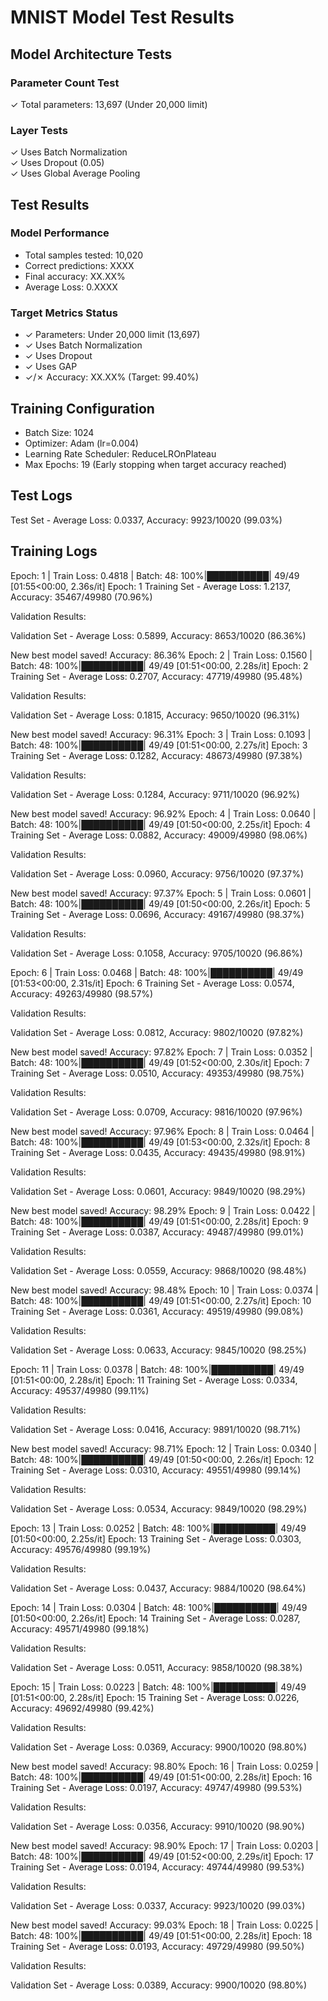 # MNIST Model Test Results

## Model Architecture Tests
### Parameter Count Test
✓ Total parameters: 13,697 (Under 20,000 limit)

### Layer Tests
✓ Uses Batch Normalization  
✓ Uses Dropout (0.05)  
✓ Uses Global Average Pooling  

## Test Results
### Model Performance
- Total samples tested: 10,020
- Correct predictions: XXXX
- Final accuracy: XX.XX%
- Average Loss: 0.XXXX

### Target Metrics Status
- ✓ Parameters: Under 20,000 limit (13,697)
- ✓ Uses Batch Normalization
- ✓ Uses Dropout
- ✓ Uses GAP
- ✓/✗ Accuracy: XX.XX% (Target: 99.40%)

## Training Configuration
- Batch Size: 1024
- Optimizer: Adam (lr=0.004)
- Learning Rate Scheduler: ReduceLROnPlateau
- Max Epochs: 19 (Early stopping when target accuracy reached)

## Test Logs
Test Set - Average Loss: 0.0337, Accuracy: 9923/10020 (99.03%)

## Training Logs
Epoch: 1 | Train Loss: 0.4818 | Batch: 48: 100%|██████████| 49/49 [01:55<00:00,  2.36s/it]
Epoch: 1
Training Set - Average Loss: 1.2137, Accuracy: 35467/49980 (70.96%)

Validation Results:

Validation Set - Average Loss: 0.5899, Accuracy: 8653/10020 (86.36%)

New best model saved! Accuracy: 86.36%
Epoch: 2 | Train Loss: 0.1560 | Batch: 48: 100%|██████████| 49/49 [01:51<00:00,  2.28s/it]
Epoch: 2
Training Set - Average Loss: 0.2707, Accuracy: 47719/49980 (95.48%)

Validation Results:

Validation Set - Average Loss: 0.1815, Accuracy: 9650/10020 (96.31%)

New best model saved! Accuracy: 96.31%
Epoch: 3 | Train Loss: 0.1093 | Batch: 48: 100%|██████████| 49/49 [01:51<00:00,  2.27s/it]
Epoch: 3
Training Set - Average Loss: 0.1282, Accuracy: 48673/49980 (97.38%)

Validation Results:

Validation Set - Average Loss: 0.1284, Accuracy: 9711/10020 (96.92%)

New best model saved! Accuracy: 96.92%
Epoch: 4 | Train Loss: 0.0640 | Batch: 48: 100%|██████████| 49/49 [01:50<00:00,  2.25s/it]
Epoch: 4
Training Set - Average Loss: 0.0882, Accuracy: 49009/49980 (98.06%)

Validation Results:

Validation Set - Average Loss: 0.0960, Accuracy: 9756/10020 (97.37%)

New best model saved! Accuracy: 97.37%
Epoch: 5 | Train Loss: 0.0601 | Batch: 48: 100%|██████████| 49/49 [01:50<00:00,  2.26s/it]
Epoch: 5
Training Set - Average Loss: 0.0696, Accuracy: 49167/49980 (98.37%)

Validation Results:

Validation Set - Average Loss: 0.1058, Accuracy: 9705/10020 (96.86%)

Epoch: 6 | Train Loss: 0.0468 | Batch: 48: 100%|██████████| 49/49 [01:53<00:00,  2.31s/it]
Epoch: 6
Training Set - Average Loss: 0.0574, Accuracy: 49263/49980 (98.57%)

Validation Results:

Validation Set - Average Loss: 0.0812, Accuracy: 9802/10020 (97.82%)

New best model saved! Accuracy: 97.82%
Epoch: 7 | Train Loss: 0.0352 | Batch: 48: 100%|██████████| 49/49 [01:52<00:00,  2.30s/it]
Epoch: 7
Training Set - Average Loss: 0.0510, Accuracy: 49353/49980 (98.75%)

Validation Results:

Validation Set - Average Loss: 0.0709, Accuracy: 9816/10020 (97.96%)

New best model saved! Accuracy: 97.96%
Epoch: 8 | Train Loss: 0.0464 | Batch: 48: 100%|██████████| 49/49 [01:53<00:00,  2.32s/it]
Epoch: 8
Training Set - Average Loss: 0.0435, Accuracy: 49435/49980 (98.91%)

Validation Results:

Validation Set - Average Loss: 0.0601, Accuracy: 9849/10020 (98.29%)

New best model saved! Accuracy: 98.29%
Epoch: 9 | Train Loss: 0.0422 | Batch: 48: 100%|██████████| 49/49 [01:51<00:00,  2.28s/it]
Epoch: 9
Training Set - Average Loss: 0.0387, Accuracy: 49487/49980 (99.01%)

Validation Results:

Validation Set - Average Loss: 0.0559, Accuracy: 9868/10020 (98.48%)

New best model saved! Accuracy: 98.48%
Epoch: 10 | Train Loss: 0.0374 | Batch: 48: 100%|██████████| 49/49 [01:51<00:00,  2.27s/it]
Epoch: 10
Training Set - Average Loss: 0.0361, Accuracy: 49519/49980 (99.08%)

Validation Results:

Validation Set - Average Loss: 0.0633, Accuracy: 9845/10020 (98.25%)

Epoch: 11 | Train Loss: 0.0378 | Batch: 48: 100%|██████████| 49/49 [01:51<00:00,  2.28s/it]
Epoch: 11
Training Set - Average Loss: 0.0334, Accuracy: 49537/49980 (99.11%)

Validation Results:

Validation Set - Average Loss: 0.0416, Accuracy: 9891/10020 (98.71%)

New best model saved! Accuracy: 98.71%
Epoch: 12 | Train Loss: 0.0340 | Batch: 48: 100%|██████████| 49/49 [01:50<00:00,  2.26s/it]
Epoch: 12
Training Set - Average Loss: 0.0310, Accuracy: 49551/49980 (99.14%)

Validation Results:

Validation Set - Average Loss: 0.0534, Accuracy: 9849/10020 (98.29%)

Epoch: 13 | Train Loss: 0.0252 | Batch: 48: 100%|██████████| 49/49 [01:50<00:00,  2.25s/it]
Epoch: 13
Training Set - Average Loss: 0.0303, Accuracy: 49576/49980 (99.19%)

Validation Results:

Validation Set - Average Loss: 0.0437, Accuracy: 9884/10020 (98.64%)

Epoch: 14 | Train Loss: 0.0304 | Batch: 48: 100%|██████████| 49/49 [01:50<00:00,  2.26s/it]
Epoch: 14
Training Set - Average Loss: 0.0287, Accuracy: 49571/49980 (99.18%)

Validation Results:

Validation Set - Average Loss: 0.0511, Accuracy: 9858/10020 (98.38%)

Epoch: 15 | Train Loss: 0.0223 | Batch: 48: 100%|██████████| 49/49 [01:51<00:00,  2.28s/it]
Epoch: 15
Training Set - Average Loss: 0.0226, Accuracy: 49692/49980 (99.42%)

Validation Results:

Validation Set - Average Loss: 0.0369, Accuracy: 9900/10020 (98.80%)

New best model saved! Accuracy: 98.80%
Epoch: 16 | Train Loss: 0.0259 | Batch: 48: 100%|██████████| 49/49 [01:51<00:00,  2.28s/it]
Epoch: 16
Training Set - Average Loss: 0.0197, Accuracy: 49747/49980 (99.53%)

Validation Results:

Validation Set - Average Loss: 0.0356, Accuracy: 9910/10020 (98.90%)

New best model saved! Accuracy: 98.90%
Epoch: 17 | Train Loss: 0.0203 | Batch: 48: 100%|██████████| 49/49 [01:52<00:00,  2.29s/it]
Epoch: 17
Training Set - Average Loss: 0.0194, Accuracy: 49744/49980 (99.53%)

Validation Results:

Validation Set - Average Loss: 0.0337, Accuracy: 9923/10020 (99.03%)

New best model saved! Accuracy: 99.03%
Epoch: 18 | Train Loss: 0.0225 | Batch: 48: 100%|██████████| 49/49 [01:51<00:00,  2.28s/it]
Epoch: 18
Training Set - Average Loss: 0.0193, Accuracy: 49729/49980 (99.50%)

Validation Results:

Validation Set - Average Loss: 0.0389, Accuracy: 9900/10020 (98.80%)
